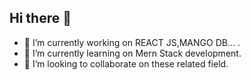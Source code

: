 ## Hi there 👋
- 🔭 I’m currently working on REACT JS,MANGO DB... .
- 🌱 I’m currently learning  on  Mern Stack development.
- 👯 I’m looking to collaborate on these related field.

